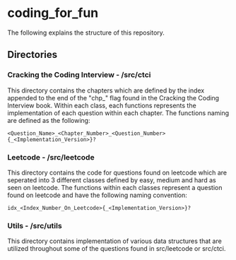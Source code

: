 # coding_for_fun
The following explains the structure of this repository. 

## Directories 
### Cracking the Coding Interview - /src/ctci
This directory contains the chapters which are defined by the index appended to the end of the "chp_" flag found in the Cracking the Coding Interview book. Within each class, each functions represents the implementation of each question within each chapter. The functions naming are defined as the following:
```
<Question_Name>_<Chapter_Number>_<Question_Number>{_<Implementation_Version>}?
```
### Leetcode - /src/leetcode
This directory contains the code for questions found on leetcode which are seperated into 3 different classes defined by easy, medium and hard as seen on leetcode. The functions within each classes represent a question found on leetcode and have the following naming convention: 
```
idx_<Index_Number_On_Leetcode>{_<Implementation_Version>}?
```
### Utils - /src/utils
This directory contains implementation of various data structures that are utilized throughout some of the questions found in src/leetcode or src/ctci. 
